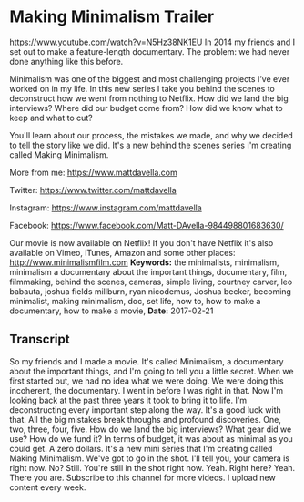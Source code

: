 # Making Minimalism Trailer
https://www.youtube.com/watch?v=N5Hz38NK1EU
In 2014 my friends and I set out to make a feature-length documentary. The problem: we had never done anything like this before.

Minimalism was one of the biggest and most challenging projects I’ve ever worked on in my life. In this new series I take you behind the scenes to deconstruct how we went from nothing to Netflix. How did we land the big interviews? Where did our budget come from? How did we know what to keep and what to cut?

You'll learn about our process, the mistakes we made, and why we decided to tell the story like we did. It's a new behind the scenes series I'm creating called Making Minimalism.

More from me: https://www.mattdavella.com

Twitter: https://www.twitter.com/mattdavella

Instagram: https://www.instagram.com/mattdavella

Facebook: https://www.facebook.com/Matt-DAvella-984498801683630/

Our movie is now available on Netflix! If you don't have Netflix it's also available on Vimeo, iTunes, Amazon and some other places: http://www.minimalismfilm.com
**Keywords:** the minimalists, minimalism, minimalism a documentary about the important things, documentary, film, filmmaking, behind the scenes, cameras, simple living, courtney carver, leo babauta, joshua fields millburn, ryan nicodemus, Joshua becker, becoming minimalist, making minimalism, doc, set life, how to, how to make a documentary, how to make a movie, 
**Date:** 2017-02-21

## Transcript
 So my friends and I made a movie. It's called Minimalism, a documentary about the important things, and I'm going to tell you a little secret. When we first started out, we had no idea what we were doing. We were doing this incoherent, the documentary. I went in before I was right in that. Now I'm looking back at the past three years it took to bring it to life. I'm deconstructing every important step along the way. It's a good luck with that. All the big mistakes break throughs and profound discoveries. One, two, three, four, five. How do we land the big interviews? What gear did we use? How do we fund it? In terms of budget, it was about as minimal as you could get. A zero dollars. It's a new mini series that I'm creating called Making Minimalism. We've got to go in the shot. I'll tell you, your camera is right now. No? Still. You're still in the shot right now. Yeah. Right here? Yeah. There you are. Subscribe to this channel for more videos. I upload new content every week.
